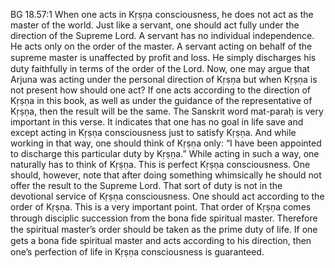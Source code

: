 BG 18.57:1	When one acts in Kṛṣṇa consciousness, he does not act as the master of the world. Just like a servant, one should act fully under the direction of the Supreme Lord. A servant has no individual independence. He acts only on the order of the master. A servant acting on behalf of the supreme master is unaffected by proﬁt and loss. He simply discharges his duty faithfully in terms of the order of the Lord. Now, one may argue that Arjuna was acting under the personal direction of Kṛṣṇa but when Kṛṣṇa is not present how should one act? If one acts according to the direction of Kṛṣṇa in this book, as well as under the guidance of the representative of Kṛṣṇa, then the result will be the same. The Sanskrit word mat-paraḥ is very important in this verse. It indicates that one has no goal in life save and except acting in Kṛṣṇa consciousness just to satisfy Kṛṣṇa. And while working in that way, one should think of Kṛṣṇa only: “I have been appointed to discharge this particular duty by Kṛṣṇa.” While acting in such a way, one naturally has to think of Kṛṣṇa. This is perfect Kṛṣṇa consciousness. One should, however, note that after doing something whimsically he should not offer the result to the Supreme Lord. That sort of duty is not in the devotional service of Kṛṣṇa consciousness. One should act according to the order of Kṛṣṇa. This is a very important point. That order of Kṛṣṇa comes through disciplic succession from the bona ﬁde spiritual master. Therefore the spiritual master’s order should be taken as the prime duty of life. If one gets a bona ﬁde spiritual master and acts according to his direction, then one’s perfection of life in Kṛṣṇa consciousness is guaranteed.